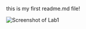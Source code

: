 <!---
this is my first readme.md file!
-->
this is my first readme.md file!

<img alt="Screenshot of Lab1" src="C://Users//91859//Downloads//COMP3111_Lab1_SS.png" title="COMP3111_Lab1"/>